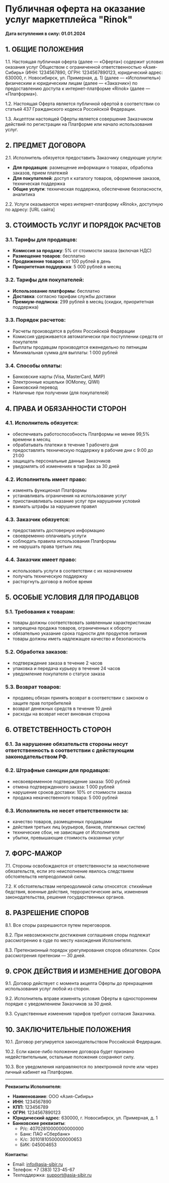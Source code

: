 # Публичная оферта на оказание услуг маркетплейса "Rinok"

**Дата вступления в силу: 01.01.2024**

## 1. ОБЩИЕ ПОЛОЖЕНИЯ

1.1. Настоящая публичная оферта (далее — «Оферта») содержит условия оказания услуг Обществом с ограниченной ответственностью «Азия-Сибирь» (ИНН: 1234567890, ОГРН: 1234567890123, юридический адрес: 630000, г. Новосибирск, ул. Примерная, д. 1) (далее — «Исполнитель») физическим и юридическим лицам (далее — «Заказчик») по предоставлению доступа к интернет-платформе «Rinok» (далее — «Платформа»).

1.2. Настоящая Оферта является публичной офертой в соответствии со статьей 437 Гражданского кодекса Российской Федерации.

1.3. Акцептом настоящей Оферты является совершение Заказчиком действий по регистрации на Платформе или начало использования услуг.

## 2. ПРЕДМЕТ ДОГОВОРА

2.1. Исполнитель обязуется предоставить Заказчику следующие услуги:
- **Для продавцов**: размещение информации о товарах, обработка заказов, прием платежей
- **Для покупателей**: доступ к каталогу товаров, оформление заказов, техническая поддержка
- **Общие услуги**: техническая поддержка, обеспечение безопасности, аналитика

2.2. Услуги оказываются через интернет-платформу «Rinok», доступную по адресу: [URL сайта]

## 3. СТОИМОСТЬ УСЛУГ И ПОРЯДОК РАСЧЕТОВ

### 3.1. Тарифы для продавцов:
- **Комиссия за продажу**: 5% от стоимости заказа (включая НДС)
- **Размещение товаров**: бесплатно
- **Продвижение товаров**: от 100 рублей в день
- **Приоритетная поддержка**: 5 000 рублей в месяц

### 3.2. Тарифы для покупателей:
- **Использование платформы**: бесплатно
- **Доставка**: согласно тарифам службы доставки
- **Премиум-подписка**: 299 рублей в месяц (скидки, приоритетная поддержка)

### 3.3. Порядок расчетов:
- Расчеты производятся в рублях Российской Федерации
- Комиссия удерживается автоматически при поступлении средств от покупателя
- Выплаты продавцам производятся еженедельно по пятницам
- Минимальная сумма для выплаты: 1 000 рублей

### 3.4. Способы оплаты:
- Банковские карты (Visa, MasterCard, МИР)
- Электронные кошельки (ЮMoney, QIWI)
- Банковский перевод
- Наличные при получении (для покупателей)

## 4. ПРАВА И ОБЯЗАННОСТИ СТОРОН

### 4.1. Исполнитель обязуется:
- обеспечивать работоспособность Платформы не менее 99,5% времени в месяц
- обрабатывать платежи в течение 1 рабочего дня
- предоставлять техническую поддержку в рабочие дни с 9:00 до 21:00
- защищать персональные данные Заказчиков
- уведомлять об изменениях в тарифах за 30 дней

### 4.2. Исполнитель имеет право:
- изменять функционал Платформы
- устанавливать ограничения на использование услуг
- приостанавливать оказание услуг при нарушении условий
- взимать штрафы за нарушение правил

### 4.3. Заказчик обязуется:
- предоставлять достоверную информацию
- своевременно оплачивать услуги
- соблюдать правила использования Платформы
- не нарушать права третьих лиц

### 4.4. Заказчик имеет право:
- использовать услуги в соответствии с их назначением
- получать техническую поддержку
- расторгнуть договор в любое время

## 5. ОСОБЫЕ УСЛОВИЯ ДЛЯ ПРОДАВЦОВ

### 5.1. Требования к товарам:
- товары должны соответствовать заявленным характеристикам
- запрещена продажа товаров, ограниченных к обороту
- обязательно указание срока годности для продуктов питания
- товары должны иметь надлежащее качество и безопасность

### 5.2. Обработка заказов:
- подтверждение заказа в течение 2 часов
- упаковка и передача курьеру в течение 24 часов
- уведомление покупателя о статусе заказа

### 5.3. Возврат товаров:
- продавец обязан принять возврат в соответствии с законом о защите прав потребителей
- возврат денежных средств в течение 10 дней
- расходы на возврат несет виновная сторона

## 6. ОТВЕТСТВЕННОСТЬ СТОРОН

### 6.1. За нарушение обязательств стороны несут ответственность в соответствии с действующим законодательством РФ.

### 6.2. Штрафные санкции для продавцов:
- несвоевременное подтверждение заказа: 500 рублей
- отмена подтвержденного заказа: 1 000 рублей
- нарушение сроков доставки: 10% от стоимости заказа
- продажа некачественного товара: 5 000 рублей

### 6.3. Исполнитель не несет ответственности за:
- качество товаров, размещенных продавцами
- действия третьих лиц (курьеров, банков, платежных систем)
- технические сбои, не зависящие от Исполнителя
- убытки, превышающие стоимость оказанных услуг

## 7. ФОРС-МАЖОР

7.1. Стороны освобождаются от ответственности за неисполнение обязательств, если это неисполнение явилось следствием обстоятельств непреодолимой силы.

7.2. К обстоятельствам непреодолимой силы относятся: стихийные бедствия, военные действия, террористические акты, изменения законодательства, решения государственных органов.

## 8. РАЗРЕШЕНИЕ СПОРОВ

8.1. Все споры разрешаются путем переговоров.

8.2. При невозможности достижения соглашения споры подлежат рассмотрению в суде по месту нахождения Исполнителя.

8.3. Претензионный порядок урегулирования споров обязателен. Срок рассмотрения претензии — 30 дней.

## 9. СРОК ДЕЙСТВИЯ И ИЗМЕНЕНИЕ ДОГОВОРА

9.1. Договор действует с момента акцепта Оферты до прекращения использования услуг любой из сторон.

9.2. Исполнитель вправе изменять условия Оферты в одностороннем порядке с уведомлением Заказчиков за 30 дней.

9.3. Существенные изменения тарифов требуют согласия Заказчика.

## 10. ЗАКЛЮЧИТЕЛЬНЫЕ ПОЛОЖЕНИЯ

10.1. Договор регулируется законодательством Российской Федерации.

10.2. Если какое-либо положение договора будет признано недействительным, остальные положения сохраняют силу.

10.3. Все уведомления направляются по электронной почте или через личный кабинет на Платформе.

---

**Реквизиты Исполнителя:**
- **Наименование**: ООО «Азия-Сибирь»
- **ИНН**: 1234567890
- **КПП**: 123456789
- **ОГРН**: 1234567890123
- **Юридический адрес**: 630000, г. Новосибирск, ул. Примерная, д. 1
- **Банковские реквизиты**:
  - Р/с: 40702810000000000000
  - Банк: ПАО «Сбербанк»
  - К/с: 30101810500000000653
  - БИК: 045004653

**Контакты:**
- Email: info@asia-sibir.ru
- Телефон: +7 (383) 123-45-67
- Техподдержка: support@asia-sibir.ru